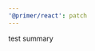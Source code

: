 ```yaml
---
'@primer/react': patch
---
```


test summary

<!-- Changed components: Dialog, AvatarStack, Checkbox, Label, Octicon, RelativeTime -->
